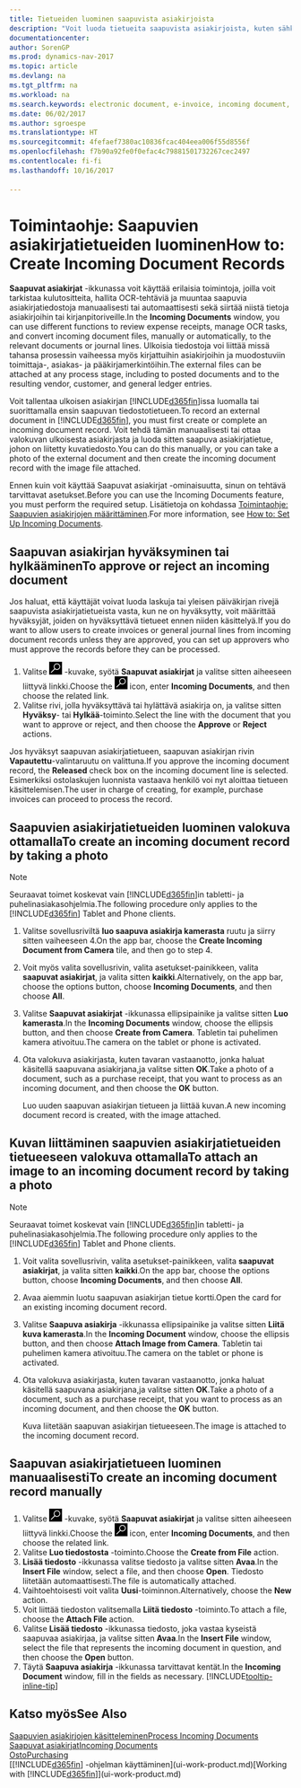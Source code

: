 ```yaml
---
title: Tietueiden luominen saapuvista asiakirjoista
description: "Voit luoda tietueita saapuvista asiakirjoista, kuten sähköisistä laskuista, ja hallita OCR-tehtäviä, sähköistä kaupankäyntiä ja asiakirjojen vaihtopalvelua."
documentationcenter: 
author: SorenGP
ms.prod: dynamics-nav-2017
ms.topic: article
ms.devlang: na
ms.tgt_pltfrm: na
ms.workload: na
ms.search.keywords: electronic document, e-invoice, incoming document, OCR, ecommerce, document exchange, import invoice
ms.date: 06/02/2017
ms.author: sgroespe
ms.translationtype: HT
ms.sourcegitcommit: 4fefaef7380ac10836fcac404eea006f55d8556f
ms.openlocfilehash: f7b90a92fe0f0efac4c79881501732267cec2497
ms.contentlocale: fi-fi
ms.lasthandoff: 10/16/2017

---
```

# <a name="how-to-create-incoming-document-records"></a><span data-ttu-id="d341f-103">Toimintaohje: Saapuvien asiakirjatietueiden luominen</span><span class="sxs-lookup"><span data-stu-id="d341f-103">How to: Create Incoming Document Records</span></span>
<span data-ttu-id="d341f-104">**Saapuvat asiakirjat** -ikkunassa voit käyttää erilaisia toimintoja, joilla voit tarkistaa kulutositteita, hallita OCR-tehtäviä ja muuntaa saapuvia asiakirjatiedostoja manuaalisesti tai automaattisesti sekä siirtää niistä tietoja asiakirjoihin tai kirjanpitoriveille.</span><span class="sxs-lookup"><span data-stu-id="d341f-104">In the **Incoming Documents** window, you can use different functions to review expense receipts, manage OCR tasks, and convert incoming document files, manually or automatically, to the relevant documents or journal lines.</span></span> <span data-ttu-id="d341f-105">Ulkoisia tiedostoja voi liittää missä tahansa prosessin vaiheessa myös kirjattuihin asiakirjoihin ja muodostuviin toimittaja-, asiakas- ja pääkirjamerkintöihin.</span><span class="sxs-lookup"><span data-stu-id="d341f-105">The external files can be attached at any process stage, including to posted documents and to the resulting vendor, customer, and general ledger entries.</span></span>

<span data-ttu-id="d341f-106">Voit tallentaa ulkoisen asiakirjan [!INCLUDE[d365fin](includes/d365fin_md.md)]issa luomalla tai suorittamalla ensin saapuvan tiedostotietueen.</span><span class="sxs-lookup"><span data-stu-id="d341f-106">To record an external document in [!INCLUDE[d365fin](includes/d365fin_md.md)], you must first create or complete an incoming document record.</span></span> <span data-ttu-id="d341f-107">Voit tehdä tämän manuaalisesti tai ottaa valokuvan ulkoisesta asiakirjasta ja luoda sitten saapuva asiakirjatietue, johon on liitetty kuvatiedosto.</span><span class="sxs-lookup"><span data-stu-id="d341f-107">You can do this manually, or you can take a photo of the external document and then create the incoming document record with the image file attached.</span></span>

<span data-ttu-id="d341f-108">Ennen kuin voit käyttää Saapuvat asiakirjat -ominaisuutta, sinun on tehtävä tarvittavat asetukset.</span><span class="sxs-lookup"><span data-stu-id="d341f-108">Before you can use the Incoming Documents feature, you must perform the required setup.</span></span> <span data-ttu-id="d341f-109">Lisätietoja on kohdassa [Toimintaohje: Saapuvien asiakirjojen määrittäminen](across-how-setup-income-documents.md).</span><span class="sxs-lookup"><span data-stu-id="d341f-109">For more information, see [How to: Set Up Incoming Documents](across-how-setup-income-documents.md).</span></span>

## <a name="to-approve-or-reject-an-incoming-document"></a><span data-ttu-id="d341f-110">Saapuvan asiakirjan hyväksyminen tai hylkääminen</span><span class="sxs-lookup"><span data-stu-id="d341f-110">To approve or reject an incoming document</span></span>
<span data-ttu-id="d341f-111">Jos haluat, että käyttäjät voivat luoda laskuja tai yleisen päiväkirjan rivejä saapuvista asiakirjatietueista vasta, kun ne on hyväksytty, voit määrittää hyväksyjät, joiden on hyväksyttävä tietueet ennen niiden käsittelyä.</span><span class="sxs-lookup"><span data-stu-id="d341f-111">If you do want to allow users to create invoices or general journal lines from incoming document records unless they are approved, you can set up approvers who must approve the records before they can be processed.</span></span>

1. <span data-ttu-id="d341f-112">Valitse ![Etsi sivu tai raportti](media/ui-search/search_small.png "Etsi sivu tai raportti -kuvake") -kuvake, syötä **Saapuvat asiakirjat** ja valitse sitten aiheeseen liittyvä linkki.</span><span class="sxs-lookup"><span data-stu-id="d341f-112">Choose the ![Search for Page or Report](media/ui-search/search_small.png "Search for Page or Report icon") icon, enter **Incoming Documents**, and then choose the related link.</span></span>
2. <span data-ttu-id="d341f-113">Valitse rivi, jolla hyväksyttävä tai hylättävä asiakirja on, ja valitse sitten **Hyväksy**- tai **Hylkää**-toiminto.</span><span class="sxs-lookup"><span data-stu-id="d341f-113">Select the line with the document that you want to approve or reject, and then choose the **Approve** or **Reject** actions.</span></span>

<span data-ttu-id="d341f-114">Jos hyväksyt saapuvan asiakirjatietueen, saapuvan asiakirjan rivin **Vapautettu**-valintaruutu on valittuna.</span><span class="sxs-lookup"><span data-stu-id="d341f-114">If you approve the incoming document record, the **Released** check box on the incoming document line is selected.</span></span> <span data-ttu-id="d341f-115">Esimerkiksi ostolaskujen luonnista vastaava henkilö voi nyt aloittaa tietueen käsittelemisen.</span><span class="sxs-lookup"><span data-stu-id="d341f-115">The user in charge of creating, for example, purchase invoices can proceed to process the record.</span></span>

## <a name="to-create-an-incoming-document-record-by-taking-a-photo"></a><span data-ttu-id="d341f-116">Saapuvien asiakirjatietueiden luominen valokuva ottamalla</span><span class="sxs-lookup"><span data-stu-id="d341f-116">To create an incoming document record by taking a photo</span></span>
> [!NOTE]  
>   <span data-ttu-id="d341f-117">Seuraavat toimet koskevat vain [!INCLUDE[d365fin](includes/d365fin_md.md)]in tabletti- ja puhelinasiakasohjelmia.</span><span class="sxs-lookup"><span data-stu-id="d341f-117">The following procedure only applies to the [!INCLUDE[d365fin](includes/d365fin_md.md)] Tablet and Phone clients.</span></span>

1. <span data-ttu-id="d341f-118">Valitse sovellusriviltä **luo saapuva asiakirja kamerasta** ruutu ja siirry sitten vaiheeseen 4.</span><span class="sxs-lookup"><span data-stu-id="d341f-118">On the app bar, choose the **Create Incoming Document from Camera** tile, and then go to step 4.</span></span>
2. <span data-ttu-id="d341f-119">Voit myös valita sovellusrivin, valita asetukset-painikkeen, valita **saapuvat asiakirjat**, ja valita sitten **kaikki**.</span><span class="sxs-lookup"><span data-stu-id="d341f-119">Alternatively, on the app bar, choose the options button, choose **Incoming Documents**, and then choose **All**.</span></span>
3. <span data-ttu-id="d341f-120">Valitse **Saapuvat asiakirjat** -ikkunassa ellipsipainike ja valitse sitten **Luo kamerasta**.</span><span class="sxs-lookup"><span data-stu-id="d341f-120">In the **Incoming Documents** window, choose the ellipsis button, and then choose **Create from Camera**.</span></span> <span data-ttu-id="d341f-121">Tabletin tai puhelimen kamera ativoituu.</span><span class="sxs-lookup"><span data-stu-id="d341f-121">The camera on the tablet or phone is activated.</span></span>
4. <span data-ttu-id="d341f-122">Ota valokuva asiakirjasta, kuten tavaran vastaanotto, jonka haluat käsitellä saapuvana asiakirjana,ja valitse sitten **OK**.</span><span class="sxs-lookup"><span data-stu-id="d341f-122">Take a photo of a document, such as a purchase receipt, that you want to process as an incoming document, and then choose the **OK** button.</span></span>

    <span data-ttu-id="d341f-123">Luo uuden saapuvan asiakirjan tietueen ja liittää kuvan.</span><span class="sxs-lookup"><span data-stu-id="d341f-123">A new incoming document record is created, with the image attached.</span></span>

## <a name="to-attach-an-image-to-an-incoming-document-record-by-taking-a-photo"></a><span data-ttu-id="d341f-124">Kuvan liittäminen saapuvien asiakirjatietueiden tietueeseen valokuva ottamalla</span><span class="sxs-lookup"><span data-stu-id="d341f-124">To attach an image to an incoming document record by taking a photo</span></span>
> [!NOTE]  
>   <span data-ttu-id="d341f-125">Seuraavat toimet koskevat vain [!INCLUDE[d365fin](includes/d365fin_md.md)]in tabletti- ja puhelinasiakasohjelmia.</span><span class="sxs-lookup"><span data-stu-id="d341f-125">The following procedure only applies to the [!INCLUDE[d365fin](includes/d365fin_md.md)] Tablet and Phone clients.</span></span>

1. <span data-ttu-id="d341f-126">Voit valita sovellusrivin, valita asetukset-painikkeen, valita **saapuvat asiakirjat**, ja valita sitten **kaikki**.</span><span class="sxs-lookup"><span data-stu-id="d341f-126">On the app bar, choose the options button, choose **Incoming Documents**, and then choose **All**.</span></span>
2. <span data-ttu-id="d341f-127">Avaa aiemmin luotu saapuvan asiakirjan tietue kortti.</span><span class="sxs-lookup"><span data-stu-id="d341f-127">Open the card for an existing incoming document record.</span></span>
3. <span data-ttu-id="d341f-128">Valitse **Saapuva asiakirja** -ikkunassa ellipsipainike ja valitse sitten **Liitä kuva kamerasta**.</span><span class="sxs-lookup"><span data-stu-id="d341f-128">In the **Incoming Document** window, choose the ellipsis button, and then choose **Attach Image from Camera**.</span></span> <span data-ttu-id="d341f-129">Tabletin tai puhelimen kamera ativoituu.</span><span class="sxs-lookup"><span data-stu-id="d341f-129">The camera on the tablet or phone is activated.</span></span>
4. <span data-ttu-id="d341f-130">Ota valokuva asiakirjasta, kuten tavaran vastaanotto, jonka haluat käsitellä saapuvana asiakirjana,ja valitse sitten **OK**.</span><span class="sxs-lookup"><span data-stu-id="d341f-130">Take a photo of a document, such as a purchase receipt, that you want to process as an incoming document, and then choose the **OK** button.</span></span>

    <span data-ttu-id="d341f-131">Kuva liitetään saapuvan asiakirjan tietueeseen.</span><span class="sxs-lookup"><span data-stu-id="d341f-131">The image is attached to the incoming document record.</span></span>

## <a name="to-create-an-incoming-document-record-manually"></a><span data-ttu-id="d341f-132">Saapuvan asiakirjatietueen luominen manuaalisesti</span><span class="sxs-lookup"><span data-stu-id="d341f-132">To create an incoming document record manually</span></span>
1. <span data-ttu-id="d341f-133">Valitse ![Etsi sivu tai raportti](media/ui-search/search_small.png "Etsi sivu tai raportti -kuvake") -kuvake, syötä **Saapuvat asiakirjat** ja valitse sitten aiheeseen liittyvä linkki.</span><span class="sxs-lookup"><span data-stu-id="d341f-133">Choose the ![Search for Page or Report](media/ui-search/search_small.png "Search for Page or Report icon") icon, enter **Incoming Documents**, and then choose the related link.</span></span>
2. <span data-ttu-id="d341f-134">Valitse **Luo tiedostosta** -toiminto.</span><span class="sxs-lookup"><span data-stu-id="d341f-134">Choose the **Create from File** action.</span></span>  
3. <span data-ttu-id="d341f-135">**Lisää tiedosto** -ikkunassa valitse tiedosto ja valitse sitten **Avaa**.</span><span class="sxs-lookup"><span data-stu-id="d341f-135">In the **Insert File** window, select a file, and then choose **Open**.</span></span> <span data-ttu-id="d341f-136">Tiedosto liitetään automaattisesti.</span><span class="sxs-lookup"><span data-stu-id="d341f-136">The file is automatically attached.</span></span>
4. <span data-ttu-id="d341f-137">Vaihtoehtoisesti voit valita **Uusi**-toiminnon.</span><span class="sxs-lookup"><span data-stu-id="d341f-137">Alternatively, choose the **New** action.</span></span>
5. <span data-ttu-id="d341f-138">Voit liittää tiedoston valitsemalla **Liitä tiedosto** -toiminto.</span><span class="sxs-lookup"><span data-stu-id="d341f-138">To attach a file, choose the **Attach File** action.</span></span>
6. <span data-ttu-id="d341f-139">Valitse **Lisää tiedosto** -ikkunassa tiedosto, joka vastaa kyseistä saapuvaa asiakirjaa, ja valitse sitten **Avaa**.</span><span class="sxs-lookup"><span data-stu-id="d341f-139">In the **Insert File** window, select the file that represents the incoming document in question, and then choose the **Open** button.</span></span>
7. <span data-ttu-id="d341f-140">Täytä **Saapuva asiakirja** -ikkunassa tarvittavat kentät.</span><span class="sxs-lookup"><span data-stu-id="d341f-140">In the **Incoming Document** window, fill in the fields as necessary.</span></span> [!INCLUDE[tooltip-inline-tip](includes/tooltip-inline-tip_md.md)]

## <a name="see-also"></a><span data-ttu-id="d341f-141">Katso myös</span><span class="sxs-lookup"><span data-stu-id="d341f-141">See Also</span></span>
[<span data-ttu-id="d341f-142">Saapuvien asiakirjojen käsitteleminen</span><span class="sxs-lookup"><span data-stu-id="d341f-142">Process Incoming Documents</span></span>](across-process-income-documents.md)  
[<span data-ttu-id="d341f-143">Saapuvat asiakirjat</span><span class="sxs-lookup"><span data-stu-id="d341f-143">Incoming Documents</span></span>](across-income-documents.md)  
[<span data-ttu-id="d341f-144">Osto</span><span class="sxs-lookup"><span data-stu-id="d341f-144">Purchasing</span></span>](purchasing-manage-purchasing.md)  
<span data-ttu-id="d341f-145">[[!INCLUDE[d365fin](includes/d365fin_md.md)] -ohjelman käyttäminen](ui-work-product.md)</span><span class="sxs-lookup"><span data-stu-id="d341f-145">[Working with [!INCLUDE[d365fin](includes/d365fin_md.md)]](ui-work-product.md)</span></span>

